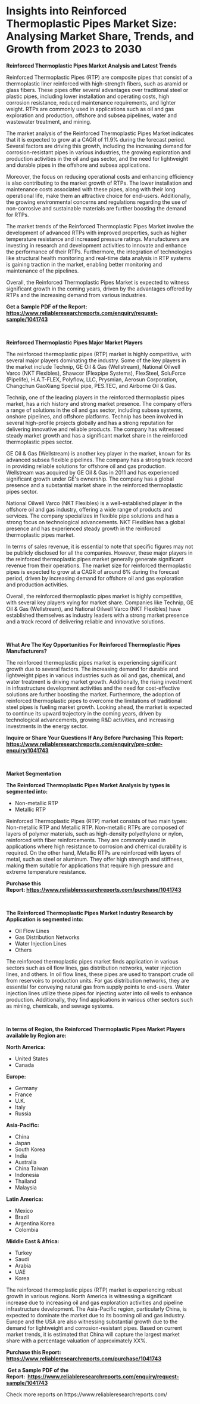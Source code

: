<p><h1>Insights into Reinforced Thermoplastic Pipes Market Size: Analysing Market Share, Trends, and Growth from 2023 to 2030</h1></p><p><strong>Reinforced Thermoplastic Pipes Market Analysis and Latest Trends</strong></p>
<p><p>Reinforced Thermoplastic Pipes (RTP) are composite pipes that consist of a thermoplastic liner reinforced with high-strength fibers, such as aramid or glass fibers. These pipes offer several advantages over traditional steel or plastic pipes, including lower installation and operating costs, high corrosion resistance, reduced maintenance requirements, and lighter weight. RTPs are commonly used in applications such as oil and gas exploration and production, offshore and subsea pipelines, water and wastewater treatment, and mining.</p><p>The market analysis of the Reinforced Thermoplastic Pipes Market indicates that it is expected to grow at a CAGR of 11.9% during the forecast period. Several factors are driving this growth, including the increasing demand for corrosion-resistant pipes in various industries, the growing exploration and production activities in the oil and gas sector, and the need for lightweight and durable pipes in the offshore and subsea applications.</p><p>Moreover, the focus on reducing operational costs and enhancing efficiency is also contributing to the market growth of RTPs. The lower installation and maintenance costs associated with these pipes, along with their long operational life, make them an attractive choice for end-users. Additionally, the growing environmental concerns and regulations regarding the use of non-corrosive and sustainable materials are further boosting the demand for RTPs.</p><p>The market trends of the Reinforced Thermoplastic Pipes Market involve the development of advanced RTPs with improved properties, such as higher temperature resistance and increased pressure ratings. Manufacturers are investing in research and development activities to innovate and enhance the performance of their RTPs. Furthermore, the integration of technologies like structural health monitoring and real-time data analysis in RTP systems is gaining traction in the market, enabling better monitoring and maintenance of the pipelines.</p><p>Overall, the Reinforced Thermoplastic Pipes Market is expected to witness significant growth in the coming years, driven by the advantages offered by RTPs and the increasing demand from various industries.</p></p>
<p><strong>Get a Sample PDF of the Report:&nbsp; <a href="https://www.reliableresearchreports.com/enquiry/request-sample/1041743">https://www.reliableresearchreports.com/enquiry/request-sample/1041743</a></strong></p>
<p>&nbsp;</p>
<p><strong>Reinforced Thermoplastic Pipes Major Market Players</strong></p>
<p><p>The reinforced thermoplastic pipes (RTP) market is highly competitive, with several major players dominating the industry. Some of the key players in the market include Technip, GE Oil & Gas (Wellstream), National Oilwell Varco (NKT Flexibles), Shawcor (Flexpipe Systems), FlexSteel, SoluForce (Pipelife), H.A.T-FLEX, Polyflow, LLC, Prysmian, Aerosun Corporation, Changchun GaoXiang Special pipe, PES.TEC, and Airborne Oil & Gas.</p><p>Technip, one of the leading players in the reinforced thermoplastic pipes market, has a rich history and strong market presence. The company offers a range of solutions in the oil and gas sector, including subsea systems, onshore pipelines, and offshore platforms. Technip has been involved in several high-profile projects globally and has a strong reputation for delivering innovative and reliable products. The company has witnessed steady market growth and has a significant market share in the reinforced thermoplastic pipes sector.</p><p>GE Oil & Gas (Wellstream) is another key player in the market, known for its advanced subsea flexible pipelines. The company has a strong track record in providing reliable solutions for offshore oil and gas production. Wellstream was acquired by GE Oil & Gas in 2011 and has experienced significant growth under GE's ownership. The company has a global presence and a substantial market share in the reinforced thermoplastic pipes sector.</p><p>National Oilwell Varco (NKT Flexibles) is a well-established player in the offshore oil and gas industry, offering a wide range of products and services. The company specializes in flexible pipe solutions and has a strong focus on technological advancements. NKT Flexibles has a global presence and has experienced steady growth in the reinforced thermoplastic pipes market.</p><p>In terms of sales revenue, it is essential to note that specific figures may not be publicly disclosed for all the companies. However, these major players in the reinforced thermoplastic pipes market generally generate significant revenue from their operations. The market size for reinforced thermoplastic pipes is expected to grow at a CAGR of around 6% during the forecast period, driven by increasing demand for offshore oil and gas exploration and production activities.</p><p>Overall, the reinforced thermoplastic pipes market is highly competitive, with several key players vying for market share. Companies like Technip, GE Oil & Gas (Wellstream), and National Oilwell Varco (NKT Flexibles) have established themselves as industry leaders with a strong market presence and a track record of delivering reliable and innovative solutions.</p></p>
<p>&nbsp;</p>
<p><strong>What Are The Key Opportunities For Reinforced Thermoplastic Pipes Manufacturers?</strong></p>
<p><p>The reinforced thermoplastic pipes market is experiencing significant growth due to several factors. The increasing demand for durable and lightweight pipes in various industries such as oil and gas, chemical, and water treatment is driving market growth. Additionally, the rising investment in infrastructure development activities and the need for cost-effective solutions are further boosting the market. Furthermore, the adoption of reinforced thermoplastic pipes to overcome the limitations of traditional steel pipes is fueling market growth. Looking ahead, the market is expected to continue its upward trajectory in the coming years, driven by technological advancements, growing R&D activities, and increasing investments in the energy sector.</p></p>
<p><strong>Inquire or Share Your Questions If Any Before Purchasing This Report: <a href="https://www.reliableresearchreports.com/enquiry/pre-order-enquiry/1041743">https://www.reliableresearchreports.com/enquiry/pre-order-enquiry/1041743</a></strong></p>
<p>&nbsp;</p>
<p><strong>Market Segmentation</strong></p>
<p><strong>The Reinforced Thermoplastic Pipes Market Analysis by types is segmented into:</strong></p>
<p><ul><li>Non-metallic RTP</li><li>Metallic RTP</li></ul></p>
<p><p>Reinforced Thermoplastic Pipes (RTP) market consists of two main types: Non-metallic RTP and Metallic RTP. Non-metallic RTPs are composed of layers of polymer materials, such as high-density polyethylene or nylon, reinforced with fiber reinforcements. They are commonly used in applications where high resistance to corrosion and chemical durability is required. On the other hand, Metallic RTPs are reinforced with layers of metal, such as steel or aluminum. They offer high strength and stiffness, making them suitable for applications that require high pressure and extreme temperature resistance.</p></p>
<p><strong>Purchase this Report:&nbsp;<a href="https://www.reliableresearchreports.com/purchase/1041743">https://www.reliableresearchreports.com/purchase/1041743</a></strong></p>
<p>&nbsp;</p>
<p><strong>The Reinforced Thermoplastic Pipes Market Industry Research by Application is segmented into:</strong></p>
<p><ul><li>Oil Flow Lines</li><li>Gas Distribution Networks</li><li>Water Injection Lines</li><li>Others</li></ul></p>
<p><p>The reinforced thermoplastic pipes market finds application in various sectors such as oil flow lines, gas distribution networks, water injection lines, and others. In oil flow lines, these pipes are used to transport crude oil from reservoirs to production units. For gas distribution networks, they are essential for conveying natural gas from supply points to end-users. Water injection lines utilize these pipes for injecting water into oil wells to enhance production. Additionally, they find applications in various other sectors such as mining, chemicals, and sewage systems.</p></p>
<p>&nbsp;</p>
<p><strong>In terms of Region, the Reinforced Thermoplastic Pipes Market Players available by Region are:</strong></p>
<p>
    <p> <strong> North America: </strong>
        <ul>
            <li>United States</li>
            <li>Canada</li>
        </ul>
        </p> 
    <p> <strong> Europe: </strong>
        <ul>
            <li>Germany</li>
            <li>France</li>
            <li>U.K.</li>
            <li>Italy</li>
            <li>Russia</li>
        </ul>
        </p> 
    <p> <strong> Asia-Pacific: </strong>
        <ul>
            <li>China</li>
            <li>Japan</li>
            <li>South Korea</li>
            <li>India</li>
            <li>Australia</li>
            <li>China Taiwan</li>
            <li>Indonesia</li>
            <li>Thailand</li>
            <li>Malaysia</li>
        </ul>
        </p> 
    <p> <strong> Latin America: </strong>
        <ul>
            <li>Mexico</li>
            <li>Brazil</li>
            <li>Argentina Korea</li>
            <li>Colombia</li>
        </ul>
        </p> 
    <p> <strong> Middle East & Africa: </strong>
        <ul>
            <li>Turkey</li>
            <li>Saudi</li>
            <li>Arabia</li>
            <li>UAE</li>
            <li>Korea</li>
        </ul>
    </p>
    </p>
<p><p>The reinforced thermoplastic pipes (RTP) market is experiencing robust growth in various regions. North America is witnessing a significant increase due to increasing oil and gas exploration activities and pipeline infrastructure development. The Asia-Pacific region, particularly China, is expected to dominate the market due to its booming oil and gas industry. Europe and the USA are also witnessing substantial growth due to the demand for lightweight and corrosion-resistant pipes. Based on current market trends, it is estimated that China will capture the largest market share with a percentage valuation of approximately XX%.</p></p>
<p><strong>Purchase this Report: <a href="https://www.reliableresearchreports.com/purchase/1041743">https://www.reliableresearchreports.com/purchase/1041743</a></strong></p>
<p>&nbsp;<strong>Get a Sample PDF of the Report:&nbsp;&nbsp;<a href="https://www.reliableresearchreports.com/enquiry/request-sample/1041743">https://www.reliableresearchreports.com/enquiry/request-sample/1041743</a></strong></p>
<p><strong></strong></p>
<p>Check more reports on https://www.reliableresearchreports.com/</p>